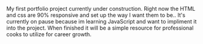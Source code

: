 My first portfolio project currently under construction. Right now the HTML and css are 90% responsive and set up the way I want them to be.. It's currently on pause because im learning JavaScript and want to impliment it into the project. When finished it will be a simple resource for professional cooks to utilize for career growth. 
